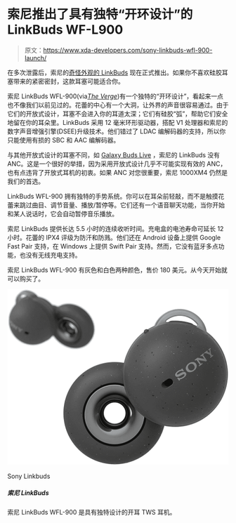 # 索尼推出了具有独特“开环设计”的 LinkBuds WF-L900

> 原文：<https://www.xda-developers.com/sony-linkbuds-wfl-900-launch/>

在多次泄露后，索尼的[奇怪外观的 LinkBuds](https://www.xda-developers.com/sony-link-buds-wf-l900-leak/) 现在正式推出。如果你不喜欢硅胶耳塞带来的紧密密封，这款耳塞可能适合你。

索尼 LinkBuds WFL-900(via[*The Verge*](https://www.theverge.com/2022/2/15/22933361/sony-linkbuds-price-specs))有一个独特的“开环设计”，看起来一点也不像我们以前见过的。花蕾的中心有一个大洞，让外界的声音很容易通过。由于它们的开放式设计，耳塞不会进入你的耳道太深；它们有硅胶“弧”，帮助它们安全地留在你的耳朵里。LinkBuds 采用 12 毫米环形驱动器，搭配 V1 处理器和索尼的数字声音增强引擎(DSEE)升级技术。他们错过了 LDAC 编解码器的支持，所以你只能使用有损的 SBC 和 AAC 编解码器。

与其他开放式设计的耳塞不同，如 [Galaxy Buds Live](https://www.xda-developers.com/samsung-galaxy-buds-live-review/) ，索尼的 LinkBuds 没有 ANC。这是一个很好的举措，因为采用开放式设计几乎不可能实现有效的 ANC，也有点违背了开放式耳机的初衷。如果 ANC 对您很重要，索尼 1000XM4 仍然是我们的首选。

LinkBuds WFL-900 拥有独特的手势系统。你可以在耳朵前轻敲，而不是触摸花蕾来跳过曲目、调节音量、播放/暂停等。它们还有一个语音聊天功能，当你开始和某人说话时，它会自动暂停音乐播放。

索尼 LinkBuds 提供长达 5.5 小时的连续收听时间。充电盒的电池寿命可延长 12 小时。花蕾的 IPX4 评级为防汗和防溅。他们还在 Android 设备上提供 Google Fast Pair 支持，在 Windows 上提供 Swift Pair 支持。然而，它没有蓝牙多点功能，也没有无线充电支持。

索尼 LinkBuds WFL-900 有灰色和白色两种颜色，售价 180 美元。从今天开始就可以购买了。

 <picture>![You've heard of open-back headphones, but what about earbuds? Well, that's what Sony is trying to do with the LinkBuds, which have an open-ring design to let you hear what's around yu more naturally, while still delivering grea quality audio. They may look odd, but they sound great.](img/bf4528878e44c01d48b6b97d14227673.png)</picture> 

Sony Linkbuds

##### 索尼 LinkBuds

索尼 LinkBuds WFL-900 是具有独特设计的开耳 TWS 耳机。